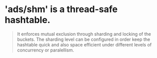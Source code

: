 # 'ads/shm' is a thread-safe hashtable.

> It enforces mutual exclusion through sharding and locking of the buckets. The sharding level can be configured in order keep the hashtable quick and also space efficient under different levels of concurrency or paralellism.
